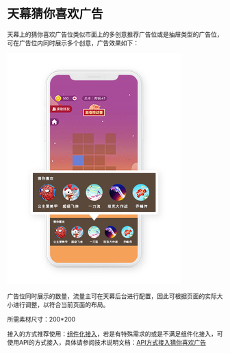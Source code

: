 # 天幕猜你喜欢广告

天幕上的猜你喜欢广告位类似市面上的多创意推荐广告位或是抽屉类型的广告位，可在广告位内同时展示多个创意，广告效果如下：

![&#x5929;&#x5E55;&#x731C;&#x4F60;&#x559C;&#x6B22;&#x5E7F;&#x544A;](../../.gitbook/assets/guang-gao-wei-xiao-guo-shi-yi-tu-22%20%281%29.jpg)

广告位同时展示的数量，流量主可在天幕后台进行配置，因此可根据页面的实际大小进行调整，以符合当前页面的布局。

所需素材尺寸：200\*200

接入的方式推荐使用：[组件化接入](../../dev-guide/create-ad-position/zhu-jian-hua/)，若是有特殊需求的或是不满足组件化接入，可使用API的方式接入，具体请参阅技术说明文档：[API方式接入猜你喜欢广告](../../dev-guide/create-ad-position/api/)

